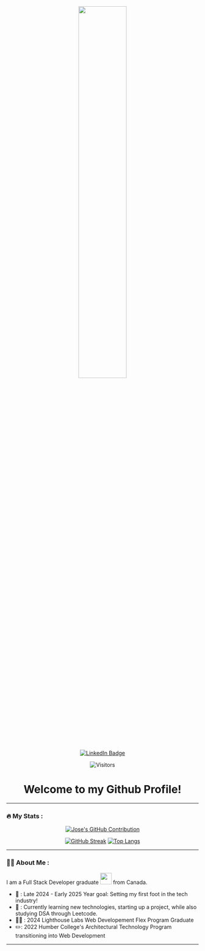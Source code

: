 <div id="header" align="center">
  <img src="https://media.giphy.com/media/Qo2dupDib32rkTY4hX/giphy.gif" style='width: 50%'/>
  <div id="badges">
    <a href="https://www.linkedin.com/in/joseeduardopayamps/">
      <img src="https://img.shields.io/badge/LinkedIn-blue?style=for-the-badge&logo=linkedin&logoColor=white" alt="LinkedIn Badge"/>
    </a>

![Visitors](https://komarev.com/ghpvc/?username=rosario-je&color=brightgreen)
    
  </div>
  <h1>
    Welcome to my Github Profile!
  </h1>
</div>

---

### :fire: My Stats :
<div align='center'>
<p align="center">
  <a href="https://github.com/rosario-je">
    <img src="https://github-profile-summary-cards.vercel.app/api/cards/profile-details?username=rosario-je&theme=radical" alt="Jose's GitHub Contribution"/>
  </a>
</p>
  
  [![GitHub Streak](https://github-readme-streak-stats.herokuapp.com?user=rosario%2Dje&theme=ocean-dark&border_radius=35&date_format=M%20j%5B%2C%20Y%5D&card_width=502)](https://git.io/streak-stats)        [![Top Langs](https://github-readme-stats.vercel.app/api/top-langs/?username=rosario%2Dje&layout=compact&theme=vision-friendly-dark)](https://github.com/rosario%2Dje/github-readme-stats)
  
</div>
 

---

### :man_technologist: About Me :
I am a Full Stack Developer graduate <img src="https://media.giphy.com/media/WUlplcMpOCEmTGBtBW/giphy.gif" width="30"> from Canada.
- 📅 : Late 2024 - Early 2025 Year goal: Setting my first foot in the tech industry!
- 📖 : Currently learning new technologies, starting up a project, while also studying DSA through Leetcode.
- 🧑‍💻 : 2024 Lighthouse Labs Web Developement Flex Program Graduate
- ✏️: 2022 Humber College's Architectural Technology Program transitioning into Web Development
  
---

















